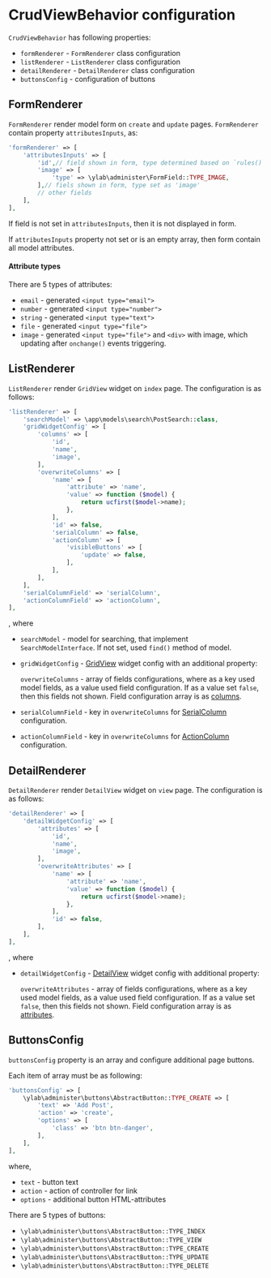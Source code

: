# CrudViewBehavior configuration

`CrudViewBehavior` has following properties:
- `formRenderer` - `FormRenderer` class configuration
- `listRenderer` - `ListRenderer` class configuration
- `detailRenderer` - `DetailRenderer` class configuration
- `buttonsConfig` - configuration of buttons

## FormRenderer

`FormRenderer` render model form on `create` and `update` pages.
`FormRenderer` contain property `attributesInputs`, as:
```php
'formRenderer' => [
    'attributesInputs' => [
        'id',// field shown in form, type determined based on `rules()` method
        'image' => [
            'type' => \ylab\administer\FormField::TYPE_IMAGE,
        ],// fiels shown in form, type set as 'image'
        // other fields
    ],
],
```
If field is not set in `attributesInputs`, then it is not displayed in form.


If `attributesInputs` property not set or is an empty array, then form contain all model attributes.

#### Attribute types

There are 5 types of attributes:
- `email` - generated `<input type="email">`
- `number` - generated `<input type="number">`
- `string` - generated `<input type="text">`
- `file` - generated `<input type="file">`
- `image` - generated `<input type="file">` and `<div>` with image, which updating after `onchange()` events triggering.

## ListRenderer

`ListRenderer` render `GridView` widget on `index` page. The configuration is as follows:
```php
'listRenderer' => [
    'searchModel' => \app\models\search\PostSearch::class,
    'gridWidgetConfig' => [
        'columns' => [
            'id',
            'name',
            'image',
        ],
        'overwriteColumns' => [
            'name' => [
                'attribute' => 'name',
                'value' => function ($model) {
                    return ucfirst($model->name);
                },
            ],
            'id' => false,
            'serialColumn' => false,
            'actionColumn' => [
                'visibleButtons' => [
                    'update' => false,
                ],
            ],
        ],
    ],
    'serialColumnField' => 'serialColumn',
    'actionColumnField' => 'actionColumn',
],
```
, where
- `searchModel` -  model for searching, that implement `SearchModelInterface`. If not set, used `find()` method of
model.
- `gridWidgetConfig` - [GridView](http://www.yiiframework.com/doc-2.0/yii-grid-gridview.html) widget config with an
additional property:

    `overwriteColumns` - array of fields configurations, where as a key used model fields, as a value used field
    configuration. If as a value set `false`, then this fields not shown. Field configuration array is as
    [columns](http://www.yiiframework.com/doc-2.0/yii-grid-gridview.html#$columns-detail).

- `serialColumnField` - key in `overwriteColumns` for
[SerialColumn](http://www.yiiframework.com/doc-2.0/yii-grid-serialcolumn.html) configuration.

- `actionColumnField` - key in `overwriteColumns` for
[ActionColumn](http://www.yiiframework.com/doc-2.0/yii-grid-actioncolumn.html) configuration.

## DetailRenderer

`DetailRenderer` render `DetailView` widget on `view` page. The configuration is as follows:
```php
'detailRenderer' => [
    'detailWidgetConfig' => [
        'attributes' => [
            'id',
            'name',
            'image',
        ],
        'overwriteAttributes' => [
            'name' => [
                'attribute' => 'name',
                'value' => function ($model) {
                    return ucfirst($model->name);
                },
            ],
            'id' => false,
        ],
    ],
],
```
, where
- `detailWidgetConfig` - [DetailView](http://www.yiiframework.com/doc-2.0/yii-widgets-detailview.html) widget config
with additional property:

    `overwriteAttributes` - array of fields configurations, where as a key used model fields, as a value used field
    configuration. If as a value set `false`, then this fields not shown. Field configuration array is as
    [attributes](http://www.yiiframework.com/doc-2.0/yii-widgets-detailview.html#$attributes-detail).

## ButtonsConfig

`buttonsConfig` property is an array and configure additional page buttons.

Each item of array must be as following:
```php
'buttonsConfig' => [
    \ylab\administer\buttons\AbstractButton::TYPE_CREATE => [
        'text' => 'Add Post',
        'action' => 'create',
        'options' => [
            'class' => 'btn btn-danger',
        ],
    ],
],
```
where,
- `text` - button text
- `action` - action of controller for link
- `options` - additional button HTML-attributes

There are 5 types of buttons:
- `\ylab\administer\buttons\AbstractButton::TYPE_INDEX`
- `\ylab\administer\buttons\AbstractButton::TYPE_VIEW`
- `\ylab\administer\buttons\AbstractButton::TYPE_CREATE`
- `\ylab\administer\buttons\AbstractButton::TYPE_UPDATE`
- `\ylab\administer\buttons\AbstractButton::TYPE_DELETE`
